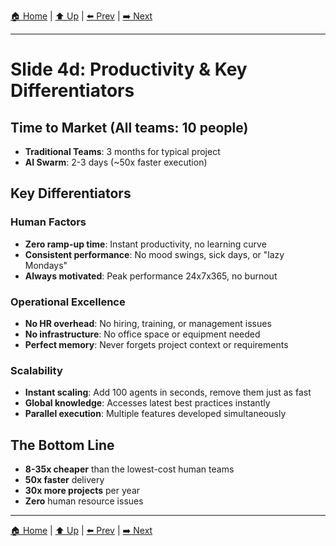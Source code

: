 [🏠 Home](../slide-deck.md) | [⬆️ Up](../slide-deck.md) | [⬅️ Prev](slide-04c-ai-swarm-costs.md) | [➡️ Next](slide-04e-market-opportunities.md)

---

# Slide 4d: Productivity & Key Differentiators

## Time to Market (All teams: 10 people)
- **Traditional Teams**: 3 months for typical project
- **AI Swarm**: 2-3 days (~50x faster execution)

## Key Differentiators

### Human Factors
- **Zero ramp-up time**: Instant productivity, no learning curve
- **Consistent performance**: No mood swings, sick days, or "lazy Mondays"
- **Always motivated**: Peak performance 24x7x365, no burnout

### Operational Excellence
- **No HR overhead**: No hiring, training, or management issues
- **No infrastructure**: No office space or equipment needed
- **Perfect memory**: Never forgets project context or requirements

### Scalability
- **Instant scaling**: Add 100 agents in seconds, remove them just as fast
- **Global knowledge**: Accesses latest best practices instantly
- **Parallel execution**: Multiple features developed simultaneously

## The Bottom Line
- **8-35x cheaper** than the lowest-cost human teams
- **50x faster** delivery
- **30x more projects** per year
- **Zero** human resource issues

---

[🏠 Home](../slide-deck.md) | [⬆️ Up](../slide-deck.md) | [⬅️ Prev](slide-04c-ai-swarm-costs.md) | [➡️ Next](slide-04e-market-opportunities.md)
